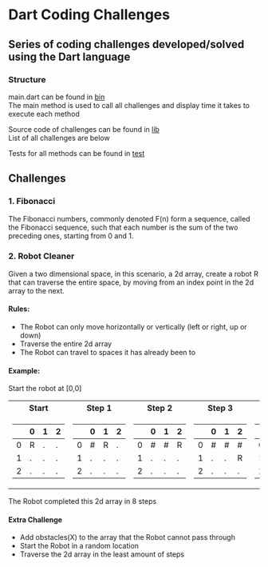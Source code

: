 # Dart Coding Challenges

## Series of coding challenges developed/solved using the Dart language

### Structure
main.dart can be found in [bin](https://github.com/DigitalCapitan/coding_challenges/tree/main/bin)<br>
The main method is used to call all challenges and display time it takes to execute each method<br>

Source code of challenges can be found in [lib](https://github.com/DigitalCapitan/coding_challenges/tree/main/lib)<br>
List of all challenges are below<br>

Tests for all methods can be found in [test](https://github.com/DigitalCapitan/coding_challenges/tree/main/test)<br>

## Challenges
### 1. Fibonacci
The Fibonacci numbers, commonly denoted F(n) form a sequence, called the Fibonacci sequence, such that each number is the sum of the two preceding ones, starting from 0 and 1.

### 2. Robot Cleaner
Given a two dimensional space, in this scenario, a 2d array, create a robot R that can traverse the entire space, by moving from an index point in the 2d array to the next.
#### Rules:
- The Robot can only move horizontally or vertically (left or right, up or down)
- Traverse the entire 2d array
- The Robot can travel to spaces it has already been to

#### Example:
Start the robot at [0,0]

<table>
<tr>
<th> Start </th>
<th> Step 1 </th>
<th> Step 2 </th>
<th> Step 3 </th>
<th> Step 4 </th>
<th> Step 5 </th>
<th> Step 6 </th>
<th> Step 7 </th>
<th> Step 8 </th>
</tr>
<tr>
<td>

| |0 |1  | 2|
--- | --- | --- | ---
|0|R|.|.|
|1|.|.|.|
|2|.|.|.|

</td>
<td>

| |0 |1  | 2|
--- | --- | --- | ---
|0|#|R|.|
|1|.|.|.|
|2|.|.|.|

</td>
<td>

| |0 |1  | 2|
--- | --- | --- | ---
|0|#|#|R|
|1|.|.|.|
|2|.|.|.|

</td>
<td>

| |0 |1  | 2|
--- | --- | --- | ---
|0|#|#|#|
|1|.|.|R|
|2|.|.|.|

</td>
<td>

| |0 |1  | 2|
--- | --- | --- | ---
|0|#|#|#|
|1|.|R|#|
|2|.|.|.|

</td>
<td>

| |0 |1  | 2|
--- | --- | --- | ---
|0|#|#|#|
|1|R|#|#|
|2|.|.|.|

</td>
<td>

| |0 |1  | 2|
--- | --- | --- | ---
|0|#|#|#|
|1|#|#|#|
|2|R|.|.|

</td>
<td>

| |0 |1  | 2|
--- | --- | --- | ---
|0|#|#|#|
|1|#|#|#|
|2|#|R|.|

</td>
<td>

| |0 |1  | 2|
--- | --- | --- | ---
|0|#|#|#|
|1|#|#|#|
|2|#|#|R|

</td>
</tr>
</table>

The Robot completed this 2d array in 8 steps

#### Extra Challenge
- Add obstacles(X) to the array that the Robot cannot pass through
- Start the Robot in a random location
- Traverse the 2d array in the least amount of steps
